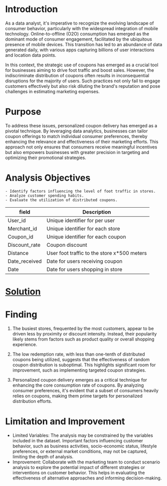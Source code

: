 # Introduction
As a data analyst, it's imperative to recognize the evolving landscape of consumer behavior, particularly with the widespread integration of mobile technology. Online-to-offline (O2O) consumption has emerged as the dominant mode of consumer engagement, facilitated by the ubiquitous presence of mobile devices. This transition has led to an abundance of data generated daily, with various apps capturing billions of user interactions and location data points.

In this context, the strategic use of coupons has emerged as a crucial tool for businesses aiming to drive foot traffic and boost sales. However, the indiscriminate distribution of coupons often results in inconsequential disruptions for the majority of users. Such practices not only fail to engage customers effectively but also risk diluting the brand's reputation and pose challenges in estimating marketing expenses.
# Purpose
To address these issues, personalized coupon delivery has emerged as a pivotal technique. By leveraging data analytics, businesses can tailor coupon offerings to match individual consumer preferences, thereby enhancing the relevance and effectiveness of their marketing efforts. This approach not only ensures that consumers receive meaningful incentives but also empowers businesses with greater precision in targeting and optimizing their promotional strategies.
# Analysis Objectives

    - Identify factors influencing the level of foot traffic in stores.
    - Analyze customer spending habits.
    - Evaluate the utilization of distributed coupons.
    
| field           | Description |
| -----------     | ----------- |
| User_id         | Unique identifier for per user      |
| Merchant_id     | Unique identifier for each store        |
| Coupon_id       | Unique identifier for each coupon        |
| Discount_rate   | Coupon discount        |
| Distance        | User foot traffic to the store x*500 meters         |
| Date_received   | Date for users receiving coupon        |
| Date            | Date for users shopping in store        |

#  [Solution](https://github.com/SheriWon/EDA-UserRetention-Python/blob/master/project_O2O.ipynb)

# Finding
1. The busiest stores, frequented by the most customers, appear to be driven less by proximity or discount intensity. Instead, their popularity likely stems from factors such as product quality or overall shopping experience.

2. The low redemption rate, with less than one-tenth of distributed coupons being utilized, suggests that the effectiveness of random coupon distribution is suboptimal. This highlights significant room for improvement, such as implementing targeted coupon strategies.

3. Personalized coupon delivery emerges as a critical technique for enhancing the core consumption rate of coupons. By analyzing consumer preferences, it's evident that a subset of consumers heavily relies on coupons, making them prime targets for personalized distribution efforts.

# Limitation and Improvement 

- Limited Variables: The analysis may be constrained by the variables included in the dataset. Important factors influencing customer behavior, such as business activities, socio-economic status, lifestyle preferences, or external market conditions, may not be captured, limiting the depth of analysis.
- Improvement: Collaborate with the marketing team to conduct scenario analysis to explore the potential impact of different strategies or interventions on customer behavior. This helps in evaluating the effectiveness of alternative approaches and informing decision-making.
